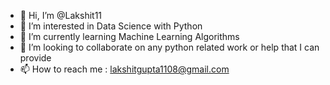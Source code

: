 - 👋 Hi, I’m @Lakshit11
- 👀 I’m interested in Data Science with Python
- 🌱 I’m currently learning Machine Learning Algorithms
- 💞️ I’m looking to collaborate on any python related work or help that I can provide
- 📫 How to reach me : lakshitgupta1108@gmail.com

<!---
Lakshit11/Lakshit11 is a ✨ special ✨ repository because its `README.md` (this file) appears on your GitHub profile.
You can click the Preview link to take a look at your changes.
--->
